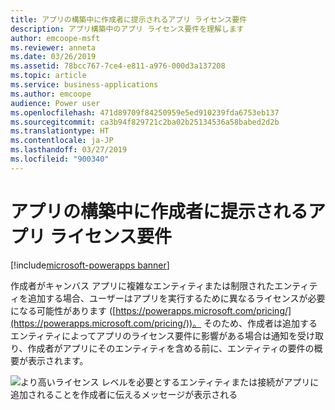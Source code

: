 ```yaml
---
title: アプリの構築中に作成者に提示されるアプリ ライセンス要件
description: アプリ構築中のアプリ ライセンス要件を理解します
author: emcoope-msft
ms.reviewer: anneta
ms.date: 03/26/2019
ms.assetid: 78bcc767-7ce4-e811-a976-000d3a137208
ms.topic: article
ms.service: business-applications
ms.author: emcoope
audience: Power user
ms.openlocfilehash: 471d89709f84250959e5ed910239fda6753eb137
ms.sourcegitcommit: ca3b94f829721c2ba02b25134536a58babed2d2b
ms.translationtype: HT
ms.contentlocale: ja-JP
ms.lasthandoff: 03/27/2019
ms.locfileid: "900340"
---
```

# <a name="app-licensing-requirements-presented-to-makers-while-building-apps"></a>アプリの構築中に作成者に提示されるアプリ ライセンス要件


[!include[microsoft-powerapps banner](../includes/microsoft-powerapps.md)]

作成者がキャンバス アプリに複雑なエンティティまたは制限されたエンティティを追加する場合、ユーザーはアプリを実行するために異なるライセンスが必要になる可能性があります ([https://powerapps.microsoft.com/pricing/](https://powerapps.microsoft.com/pricing/))。 そのため、作成者は追加するエンティティによってアプリのライセンス要件に影響がある場合は通知を受け取り、作成者がアプリにそのエンティティを含める前に、エンティティの要件の概要が表示されます。

![より高いライセンス レベルを必要とするエンティティまたは接続がアプリに追加されることを作成者に伝えるメッセージが表示される](media/ComplexEntity.png "より高いライセンス レベルを必要とするエンティティまたは接続がアプリに追加されることを作成者に伝えるメッセージが表示される")
